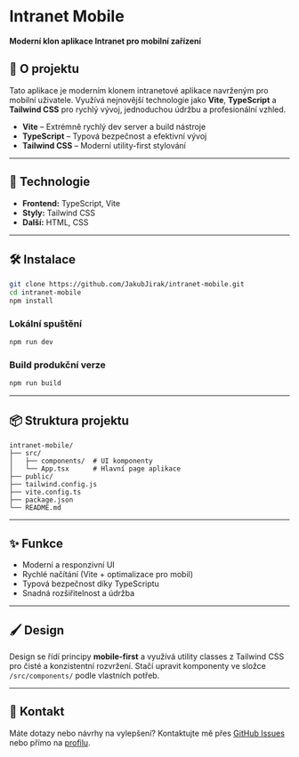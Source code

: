 # Intranet Mobile

**Moderní klon aplikace Intranet pro mobilní zařízení**

## 📱 O projektu

Tato aplikace je moderním klonem intranetové aplikace navrženým pro mobilní uživatele. Využívá nejnovější technologie jako **Vite**, **TypeScript** a **Tailwind CSS** pro rychlý vývoj, jednoduchou údržbu a profesionální vzhled.

- **Vite** – Extrémně rychlý dev server a build nástroje
- **TypeScript** – Typová bezpečnost a efektivní vývoj
- **Tailwind CSS** – Moderní utility-first stylování

---

## 🚀 Technologie

- **Frontend:** TypeScript, Vite
- **Styly:** Tailwind CSS
- **Další:** HTML, CSS

---

## 🛠️ Instalace

```bash
git clone https://github.com/JakubJirak/intranet-mobile.git
cd intranet-mobile
npm install
```

### Lokální spuštění

```bash
npm run dev
```

### Build produkční verze

```bash
npm run build
```

---

## 📦 Struktura projektu

```
intranet-mobile/
├── src/
│   ├── components/  # UI komponenty
│   └── App.tsx      # Hlavní page aplikace
├── public/
├── tailwind.config.js
├── vite.config.ts
├── package.json
└── README.md
```

---

## ✨ Funkce

- Moderní a responzivní UI
- Rychlé načítání (Vite + optimalizace pro mobil)
- Typová bezpečnost díky TypeScriptu
- Snadná rozšiřitelnost a údržba

---

## 🖌️ Design

Design se řídí principy **mobile-first** a využívá utility classes z Tailwind CSS pro čisté a konzistentní rozvržení. Stačí upravit komponenty ve složce `/src/components/` podle vlastních potřeb.

---

## 💬 Kontakt

Máte dotazy nebo návrhy na vylepšení? Kontaktujte mě přes [GitHub Issues](https://github.com/JakubJirak/intranet-mobile/issues) nebo přímo na [profilu](https://github.com/JakubJirak).
